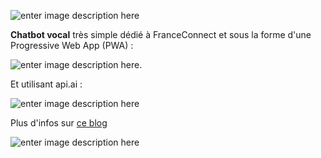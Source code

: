 ![enter image description here](https://franceconnect.gouv.fr/images/fc_logo_v2.png)

**Chatbot vocal** très simple dédié à FranceConnect et sous la forme d'une Progressive Web App (PWA) :

![enter image description here](https://jaanus.com/images/voicebot-components.png).

Et utilisant api.ai :

![enter image description here](https://jaanus.com/images/voicebot-backend.png)

Plus d'infos sur [ce blog](https://jaanus.com/api-ai-voicebot/)

![enter image description here](https://jaanus.com/images/voicebot-frontend-statemachine.jpg)

